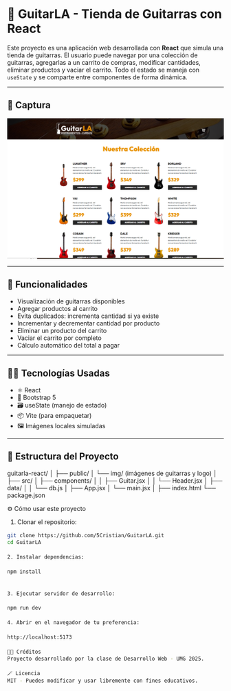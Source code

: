 # 🎸 GuitarLA - Tienda de Guitarras con React

Este proyecto es una aplicación web desarrollada con **React** que simula una tienda de guitarras. El usuario puede navegar por una colección de guitarras, agregarlas a un carrito de compras, modificar cantidades, eliminar productos y vaciar el carrito. Todo el estado se maneja con `useState` y se comparte entre componentes de forma dinámica.

---

## 📸 Captura

![Captura del sitio](./public/img/captura.png)

---

## 🚀 Funcionalidades

- Visualización de guitarras disponibles
- Agregar productos al carrito
- Evita duplicados: incrementa cantidad si ya existe
- Incrementar y decrementar cantidad por producto
- Eliminar un producto del carrito
- Vaciar el carrito por completo
- Cálculo automático del total a pagar

---

## 🧑‍💻 Tecnologías Usadas

- ⚛️ React
- 💅 Bootstrap 5
- 🗃️ useState (manejo de estado)
- 📦 Vite (para empaquetar)
- 🖼️ Imágenes locales simuladas

---

## 📂 Estructura del Proyecto
guitarla-react/
│
├── public/
│ └── img/ (imágenes de guitarras y logo)
│
├── src/
│ ├── components/
│ │ ├── Guitar.jsx
│ │ └── Header.jsx
│ ├── data/
│ │ └── db.js
│ ├── App.jsx
│ └── main.jsx
│
├── index.html
└── package.json

⚙️ Cómo usar este proyecto

1. Clonar el repositorio:

```bash
git clone https://github.com/5Cristian/GuitarLA.git
cd GuitarLA

2. Instalar dependencias:

npm install


3. Ejecutar servidor de desarrollo:

npm run dev

4. Abrir en el navegador de tu preferencia:

http://localhost:5173

👨‍🏫 Créditos
Proyecto desarrollado por la clase de Desarrollo Web - UMG 2025.

🪄 Licencia
MIT - Puedes modificar y usar libremente con fines educativos.
